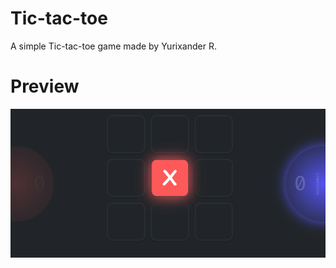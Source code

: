 # Tic-tac-toe

A simple Tic-tac-toe game made by Yurixander R.

# Preview

![Project preview](res/preview.png)

